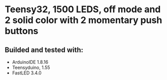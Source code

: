 # Teensy32, 1500 LEDS, off mode and 2 solid color with 2 momentary push buttons

## Builded and tested with:

* ArduinoIDE 1.8.16
* Teensyduino, 1.55
* FastLED 3.4.0
